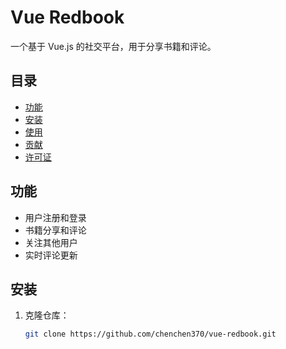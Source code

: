 # Vue Redbook

一个基于 Vue.js 的社交平台，用于分享书籍和评论。

## 目录

- [功能](#功能)
- [安装](#安装)
- [使用](#使用)
- [贡献](#贡献)
- [许可证](#许可证)

## 功能

- 用户注册和登录
- 书籍分享和评论
- 关注其他用户
- 实时评论更新

## 安装

1. 克隆仓库：

   ```bash
   git clone https://github.com/chenchen370/vue-redbook.git
